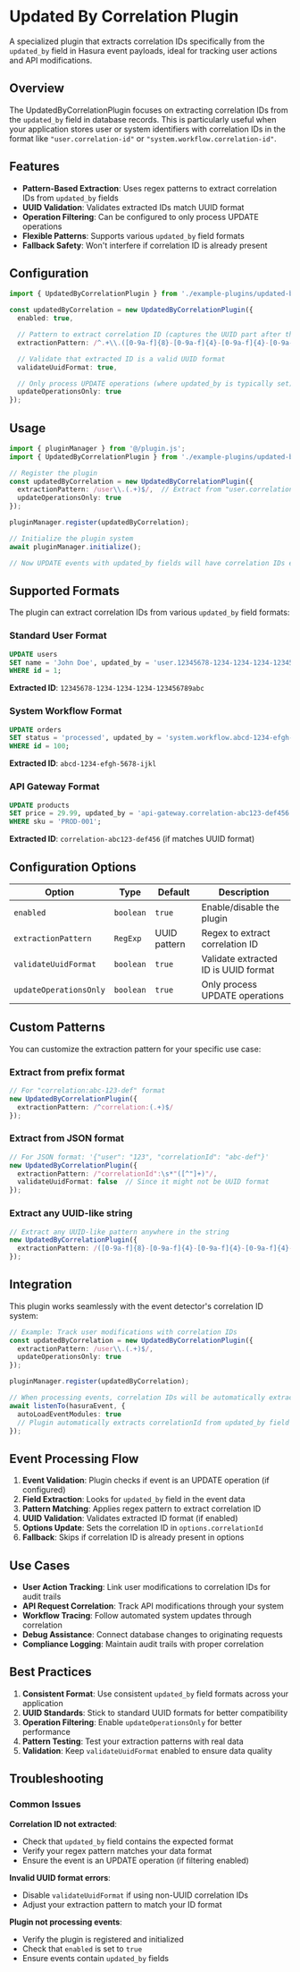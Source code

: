 # Updated By Correlation Plugin

A specialized plugin that extracts correlation IDs specifically from the `updated_by` field in Hasura event payloads, ideal for tracking user actions and API modifications.

## Overview

The UpdatedByCorrelationPlugin focuses on extracting correlation IDs from the `updated_by` field in database records. This is particularly useful when your application stores user or system identifiers with correlation IDs in the format like `"user.correlation-id"` or `"system.workflow.correlation-id"`.

## Features

- **Pattern-Based Extraction**: Uses regex patterns to extract correlation IDs from `updated_by` fields
- **UUID Validation**: Validates extracted IDs match UUID format
- **Operation Filtering**: Can be configured to only process UPDATE operations
- **Flexible Patterns**: Supports various `updated_by` field formats
- **Fallback Safety**: Won't interfere if correlation ID is already present

## Configuration

```typescript
import { UpdatedByCorrelationPlugin } from './example-plugins/updated-by-correlation/plugin.js';

const updatedByCorrelation = new UpdatedByCorrelationPlugin({
  enabled: true,

  // Pattern to extract correlation ID (captures the UUID part after the last dot)
  extractionPattern: /^.+\\.([0-9a-f]{8}-[0-9a-f]{4}-[0-9a-f]{4}-[0-9a-f]{4}-[0-9a-f]{12})$/i,

  // Validate that extracted ID is a valid UUID format
  validateUuidFormat: true,

  // Only process UPDATE operations (where updated_by is typically set)
  updateOperationsOnly: true
});
```

## Usage

```typescript
import { pluginManager } from '@/plugin.js';
import { UpdatedByCorrelationPlugin } from './example-plugins/updated-by-correlation/plugin.js';

// Register the plugin
const updatedByCorrelation = new UpdatedByCorrelationPlugin({
  extractionPattern: /user\\.(.+)$/,  // Extract from "user.correlation-id"
  updateOperationsOnly: true
});

pluginManager.register(updatedByCorrelation);

// Initialize the plugin system
await pluginManager.initialize();

// Now UPDATE events with updated_by fields will have correlation IDs extracted
```

## Supported Formats

The plugin can extract correlation IDs from various `updated_by` field formats:

### Standard User Format
```sql
UPDATE users
SET name = 'John Doe', updated_by = 'user.12345678-1234-1234-1234-123456789abc'
WHERE id = 1;
```
**Extracted ID**: `12345678-1234-1234-1234-123456789abc`

### System Workflow Format
```sql
UPDATE orders
SET status = 'processed', updated_by = 'system.workflow.abcd-1234-efgh-5678-ijkl'
WHERE id = 100;
```
**Extracted ID**: `abcd-1234-efgh-5678-ijkl`

### API Gateway Format
```sql
UPDATE products
SET price = 29.99, updated_by = 'api-gateway.correlation-abc123-def456'
WHERE sku = 'PROD-001';
```
**Extracted ID**: `correlation-abc123-def456` (if matches UUID format)

## Configuration Options

| Option | Type | Default | Description |
|--------|------|---------|-------------|
| `enabled` | `boolean` | `true` | Enable/disable the plugin |
| `extractionPattern` | `RegExp` | UUID pattern | Regex to extract correlation ID |
| `validateUuidFormat` | `boolean` | `true` | Validate extracted ID is UUID format |
| `updateOperationsOnly` | `boolean` | `true` | Only process UPDATE operations |

## Custom Patterns

You can customize the extraction pattern for your specific use case:

### Extract from prefix format
```typescript
// For "correlation:abc-123-def" format
new UpdatedByCorrelationPlugin({
  extractionPattern: /^correlation:(.+)$/
});
```

### Extract from JSON format
```typescript
// For JSON format: '{"user": "123", "correlationId": "abc-def"}'
new UpdatedByCorrelationPlugin({
  extractionPattern: /"correlationId":\s*"([^"]+)"/,
  validateUuidFormat: false  // Since it might not be UUID format
});
```

### Extract any UUID-like string
```typescript
// Extract any UUID-like pattern anywhere in the string
new UpdatedByCorrelationPlugin({
  extractionPattern: /([0-9a-f]{8}-[0-9a-f]{4}-[0-9a-f]{4}-[0-9a-f]{4}-[0-9a-f]{12})/i
});
```

## Integration

This plugin works seamlessly with the event detector's correlation ID system:

```typescript
// Example: Track user modifications with correlation IDs
const updatedByCorrelation = new UpdatedByCorrelationPlugin({
  extractionPattern: /user\\.(.+)$/,
  updateOperationsOnly: true
});

pluginManager.register(updatedByCorrelation);

// When processing events, correlation IDs will be automatically extracted
await listenTo(hasuraEvent, {
  autoLoadEventModules: true
  // Plugin automatically extracts correlationId from updated_by field
});
```

## Event Processing Flow

1. **Event Validation**: Plugin checks if event is an UPDATE operation (if configured)
2. **Field Extraction**: Looks for `updated_by` field in the event data
3. **Pattern Matching**: Applies regex pattern to extract correlation ID
4. **UUID Validation**: Validates extracted ID format (if enabled)
5. **Options Update**: Sets the correlation ID in `options.correlationId`
6. **Fallback**: Skips if correlation ID is already present in options

## Use Cases

- **User Action Tracking**: Link user modifications to correlation IDs for audit trails
- **API Request Correlation**: Track API modifications through your system
- **Workflow Tracing**: Follow automated system updates through correlation
- **Debug Assistance**: Connect database changes to originating requests
- **Compliance Logging**: Maintain audit trails with proper correlation

## Best Practices

1. **Consistent Format**: Use consistent `updated_by` field formats across your application
2. **UUID Standards**: Stick to standard UUID formats for better compatibility
3. **Operation Filtering**: Enable `updateOperationsOnly` for better performance
4. **Pattern Testing**: Test your extraction patterns with real data
5. **Validation**: Keep `validateUuidFormat` enabled to ensure data quality

## Troubleshooting

### Common Issues

**Correlation ID not extracted**:
- Check that `updated_by` field contains the expected format
- Verify your regex pattern matches your data format
- Ensure the event is an UPDATE operation (if filtering enabled)

**Invalid UUID format errors**:
- Disable `validateUuidFormat` if using non-UUID correlation IDs
- Adjust your extraction pattern to match your ID format

**Plugin not processing events**:
- Verify the plugin is registered and initialized
- Check that `enabled` is set to `true`
- Ensure events contain `updated_by` fields
